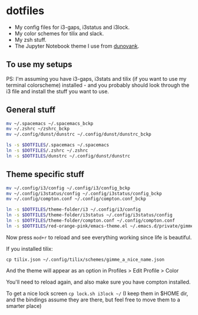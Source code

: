 # dotfiles
- My config files for i3-gaps, i3status and i3lock.
- My color schemes for tilix and slack.
- My zsh stuff.
- The Jupyter Notebook theme I use from [dunovank](https://github.com/dunovank/iPython-Notebook-Theme).

## To use my setups

PS: I'm assuming you have i3-gaps, i3stats and tilix (if you want to use my terminal colorscheme) installed - and you probably should look through the i3 file and install the stuff you want to use.

## General stuff

```sh
mv ~/.spacemacs ~/.spacemacs_bckp
mv ~/.zshrc ~/zshrc_bckp
mv ~/.config/dunst/dunstrc ~/.config/dunst/dunstrc_bckp

ls -s $DOTFILES/.spacemacs ~/.spacemacs
ln -s $DOTFILES/.zshrc ~/.zshrc
ln -s $DOTFILES/dunstrc ~/.config/dunst/dunstrc
```

## Theme specific stuff

```sh
mv ~/.config/i3/config ~/.config/i3/config_bckp
mv ~/.config/i3status/config ~/.config/i3status/config_bckp
mv ~/.config/compton.conf ~/.config/compton.conf_bckp

ln -s $DOTFILES/theme-folder/i3 ~/.config/i3/config
ln -s $DOTFILES/theme-folder/i3status ~/.config/i3status/config
ln -s $DOTFILES/theme-folder/compton.conf ~/.config/compton.conf
ln -s $DOTFILES/red-orange-pink/emacs-theme.el ~/.emacs.d/private/gimme-a-nice-name.el
```

Now press `mod+r` to reload and see everything working since life is beautiful.

If you installed tilix:

`cp tilix.json ~/.config/tilix/schemes/gimme_a_nice_name.json`

And the theme will appear as an option in Profiles > Edit Profile > Color

You'll need to reload again, and also make sure you have compton installed.

To get a nice lock screen
`cp lock.sh i3lock ~/`
(I keep them in $HOME dir, and the bindings assume they are there, but feel free to move them to a smarter place)
